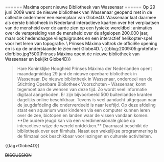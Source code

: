 ====== Maxima opent nieuwe Bibliotheek van Wassenaar ======
Op 29 juni 2009 werd de nieuwe bibliotheek van Wassenaar geopend met in de collectie ondermeer een exemplaar van Globe4D. Wassenaar laat daarmee als eerste bibliotheek in Nederland interactieve kaarten over het verplaatsen van de mensheid over de aarde zien op een fysieke wereldbol: animaties over de verspreiding van de mensheid over de afgelopen 200.000 jaar, maar ook hedendaagse vliegtuigroutes en een interactief helikopter-spel voor het leren van topografie.
\\
Prinses Máxima voltrok de officiële opening en is op de onderstaande te zien met Globe4D.
\\
{{:blog:2009:05:grotefoto-dlxfblbo.jpg?500|Prinses  Máxima opent de nieuwe bibliotheek van Wassenaar en bekijkt Globe4D}}

<blockquote>Hare Koninklijke Hoogheid Prinses Máxima der Nederlanden opent maandagmiddag 29 juni de nieuwe openbare bibliotheek in Wassenaar.
De nieuwe bibliotheek in Wassenaar, onderdeel van de Stichting Openbare Bibliotheek Voorschoten - Wassenaar, komt tegemoet aan de wensen van deze tijd. Zo wordt veel informatie digitaal aangeboden. Er zijn bijvoorbeeld 500 buitenlandse kranten dagelijks online beschikbaar.
Tevens is veel aandacht uitgegaan naar de jeugdafdeling die onderverdeeld is naar leeftijd. Op deze afdeling staat een aquarium waar kinderen via een computer kunnen leren over de zee, biotopen en landen waar de vissen vandaan komen. **De oudere jeugd kan via een vierdimensionale globe op interactieve wijze de wereld ontdekken.**
Daarnaast beschikt de bibliotheek over een filmhuis. Naast een wekelijkse programmering is de filmzaal ook beschikbaar voor lezingen en culturele activiteiten.</blockquote>


{{tag>Globe4D}}


~~DISCUSSION~~
